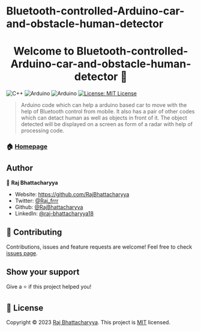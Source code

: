 # Bluetooth-controlled-Arduino-car-and-obstacle-human-detector

<h1 align="center">Welcome to Bluetooth-controlled-Arduino-car-and-obstacle-human-detector 👋</h1>
<p>
  <a>
    <img alt="C++" src="https://img.shields.io/badge/C++-00599C?logo=C%2B%2B&logoColor=white" />
  </a>
  <a>
    <img alt="Arduino" src="https://img.shields.io/badge/    Arduino-green" />
  </a>
  <a>
    <img alt="Arduino" src="https://img.shields.io/badge/-Processing-cyan" />
  </a>
  <a href="https://github.com/RajBhattacharyya/Bluetooth-controlled-Arduino-car-and-obstacle-human-detector/blob/main/LICENSE" target="_blank">
    <img alt="License: MIT License" src="https://img.shields.io/badge/License-MIT License-yellow.svg" />
  </a>
</p>

> Arduino code which can help a arduino based car to move with the help of Bluetooth control from mobile. It also has a pair of other codes which can detact human as well as objects in front of it. The object detected will be displayed on a screen as form of a radar with help of processing code.

### 🏠 [Homepage](https://github.com/RajBhattacharyya/Bluetooth-controlled-Arduino-car-and-obstacle-human-detector)

## Author

👤 **Raj Bhattacharyya**

* Website: https://github.com/RajBhattacharyya
* Twitter: [@Raj\_frrr](https://twitter.com/Raj\_frrr)
* Github: [@RajBhattacharyya](https://github.com/RajBhattacharyya)
* LinkedIn: [@raj-bhattacharyya18](https://linkedin.com/in/raj-bhattacharyya18)

## 🤝 Contributing

Contributions, issues and feature requests are welcome!
Feel free to check [issues page](https://github.com/RajBhattacharyya/Bluetooth-controlled-Arduino-car-and-obstacle-human-detector/issues). 

## Show your support

Give a ⭐️ if this project helped you!

## 📝 License

Copyright © 2023 [Raj Bhattacharyya](https://github.com/RajBhattacharyya).
This project is [MIT](https://github.com/RajBhattacharyya/Bluetooth-controlled-Arduino-car-and-obstacle-human-detector/blob/main/LICENSE) licensed.
